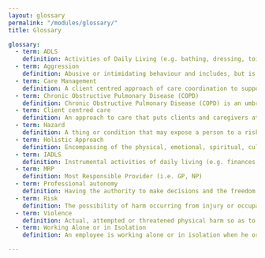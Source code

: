 ```yaml
--- 
layout: glossary
permalink: "/modules/glossary/"
title: Glossary

glossary:
  - term: ADLS
    definition: Activities of Daily Living (e.g. bathing, dressing, toileting)
  - term: Aggression
    definition: Abusive or intimidating behaviour and includes, but is not limited to, arguing, yelling, swearing at, insulting someone, acting out (e.g. hitting, kicking, throwing, breaking), leering, lewd comments, unwanted touching.
  - term: Care Management
    definition: A client centred approach of care coordination to support client and their caregivers in managing their health challenges more effectively 
  - term: Chronic Obstructive Pulmonary Disease (COPD)
    definition: Chronic Obstructive Pulmonary Disease (COPD) is an umbrella term used to describe chronic lung diseases that are characterized by persistent air flow limitation which is usually progressive. It is associated with enhanced chronic inflammatory responses in the airways and the lungs to noxious particles or gases.
  - term: Client centred care
    definition: An approach to care that puts clients and caregivers at the centre of their health and care by involving them in shared decision making
  - term: Hazard
    definition: A thing or condition that may expose a person to a risk of injury or occupational disease 
  - term: Holistic Approach
    definition: Encompassing of the physical, emotional, spiritual, cultural, cognitive, developmental, environmental and social needs of a client
  - term: IADLS
    definition: Instrumental activities of daily living (e.g. finances, shopping, meal prep, taking medications)
  - term: MRP
    definition: Most Responsible Provider (i.e. GP, NP)
  - term: Professional autonomy
    definition: Having the authority to make decisions and the freedom to act in accordance with one&#8217;s professional knowledge base.
  - term: Risk
    definition: The possibility of harm occurring from injury or occupational disease that impacts a person’s health or safety. A risk requires a control plan intended to eliminate or control a ‘risk to workers’ health and safety. 
  - term: Violence
    definition: Actual, attempted or threatened physical harm so as to cause injury to a worker or gives reasonable cause to believe that the worker is at risk of injury.
  - term: Working Alone or in Isolation
    definition: An employee is working alone or in isolation when he or she does not have assistance readily available in case of emergency.

---
```

